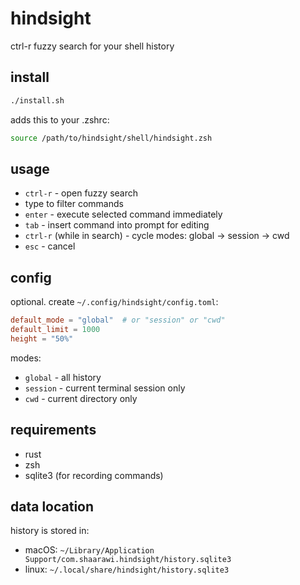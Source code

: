# hindsight

ctrl-r fuzzy search for your shell history

## install

```bash
./install.sh
```

adds this to your .zshrc:
```bash
source /path/to/hindsight/shell/hindsight.zsh
```

## usage

- `ctrl-r` - open fuzzy search
- type to filter commands
- `enter` - execute selected command immediately
- `tab` - insert command into prompt for editing
- `ctrl-r` (while in search) - cycle modes: global → session → cwd
- `esc` - cancel

## config

optional. create `~/.config/hindsight/config.toml`:

```toml
default_mode = "global"  # or "session" or "cwd"
default_limit = 1000
height = "50%"
```

modes:
- `global` - all history
- `session` - current terminal session only
- `cwd` - current directory only

## requirements

- rust
- zsh
- sqlite3 (for recording commands)

## data location

history is stored in:
- macOS: `~/Library/Application Support/com.shaarawi.hindsight/history.sqlite3`
- linux: `~/.local/share/hindsight/history.sqlite3`